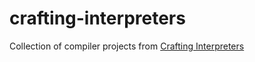 # crafting-interpreters

Collection of compiler projects from [Crafting Interpreters](https://craftinginterpreters.com)
